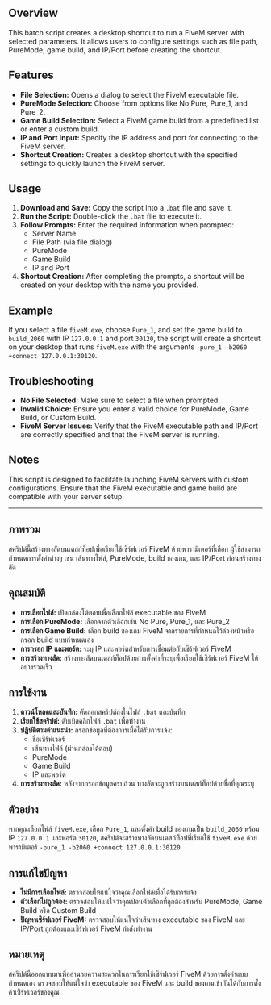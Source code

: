 ## Overview

This batch script creates a desktop shortcut to run a FiveM server with selected parameters. It allows users to configure settings such as file path, PureMode, game build, and IP/Port before creating the shortcut.

## Features

- **File Selection:** Opens a dialog to select the FiveM executable file.
- **PureMode Selection:** Choose from options like No Pure, Pure_1, and Pure_2.
- **Game Build Selection:** Select a FiveM game build from a predefined list or enter a custom build.
- **IP and Port Input:** Specify the IP address and port for connecting to the FiveM server.
- **Shortcut Creation:** Creates a desktop shortcut with the specified settings to quickly launch the FiveM server.

## Usage

1. **Download and Save:** Copy the script into a `.bat` file and save it.
2. **Run the Script:** Double-click the `.bat` file to execute it.
3. **Follow Prompts:** Enter the required information when prompted:
   - Server Name
   - File Path (via file dialog)
   - PureMode
   - Game Build
   - IP and Port
4. **Shortcut Creation:** After completing the prompts, a shortcut will be created on your desktop with the name you provided.

## Example

If you select a file `fiveM.exe`, choose `Pure_1`, and set the game build to `build_2060` with IP `127.0.0.1` and port `30120`, the script will create a shortcut on your desktop that runs `fiveM.exe` with the arguments `-pure_1 -b2060 +connect 127.0.0.1:30120`.

## Troubleshooting

- **No File Selected:** Make sure to select a file when prompted.
- **Invalid Choice:** Ensure you enter a valid choice for PureMode, Game Build, or Custom Build.
- **FiveM Server Issues:** Verify that the FiveM executable path and IP/Port are correctly specified and that the FiveM server is running.

## Notes

This script is designed to facilitate launching FiveM servers with custom configurations. Ensure that the FiveM executable and game build are compatible with your server setup.

---

## ภาพรวม

สคริปต์นี้สร้างทางลัดบนเดสก์ท็อปเพื่อเรียกใช้เซิร์ฟเวอร์ FiveM ด้วยพารามิเตอร์ที่เลือก ผู้ใช้สามารถกำหนดการตั้งค่าต่างๆ เช่น เส้นทางไฟล์, PureMode, build ของเกม, และ IP/Port ก่อนสร้างทางลัด

## คุณสมบัติ

- **การเลือกไฟล์:** เปิดกล่องโต้ตอบเพื่อเลือกไฟล์ executable ของ FiveM
- **การเลือก PureMode:** เลือกจากตัวเลือกเช่น No Pure, Pure_1, และ Pure_2
- **การเลือก Game Build:** เลือก build ของเกม FiveM จากรายการที่กำหนดไว้ล่วงหน้าหรือกรอก build แบบกำหนดเอง
- **การกรอก IP และพอร์ต:** ระบุ IP และพอร์ตสำหรับการเชื่อมต่อกับเซิร์ฟเวอร์ FiveM
- **การสร้างทางลัด:** สร้างทางลัดบนเดสก์ท็อปด้วยการตั้งค่าที่ระบุเพื่อเรียกใช้เซิร์ฟเวอร์ FiveM ได้อย่างรวดเร็ว

## การใช้งาน

1. **ดาวน์โหลดและบันทึก:** คัดลอกสคริปต์ลงในไฟล์ `.bat` และบันทึก
2. **เรียกใช้สคริปต์:** ดับเบิลคลิกไฟล์ `.bat` เพื่อทำงาน
3. **ปฏิบัติตามคำแนะนำ:** กรอกข้อมูลที่ต้องการเมื่อได้รับการแจ้ง:
   - ชื่อเซิร์ฟเวอร์
   - เส้นทางไฟล์ (ผ่านกล่องโต้ตอบ)
   - PureMode
   - Game Build
   - IP และพอร์ต
4. **การสร้างทางลัด:** หลังจากกรอกข้อมูลครบถ้วน ทางลัดจะถูกสร้างบนเดสก์ท็อปด้วยชื่อที่คุณระบุ

## ตัวอย่าง

หากคุณเลือกไฟล์ `fiveM.exe`, เลือก `Pure_1`, และตั้งค่า build ของเกมเป็น `build_2060` พร้อม IP `127.0.0.1` และพอร์ต `30120`, สคริปต์จะสร้างทางลัดบนเดสก์ท็อปที่เรียกใช้ `fiveM.exe` ด้วยพารามิเตอร์ `-pure_1 -b2060 +connect 127.0.0.1:30120`

## การแก้ไขปัญหา

- **ไม่มีการเลือกไฟล์:** ตรวจสอบให้แน่ใจว่าคุณเลือกไฟล์เมื่อได้รับการแจ้ง
- **ตัวเลือกไม่ถูกต้อง:** ตรวจสอบให้แน่ใจว่าคุณป้อนตัวเลือกที่ถูกต้องสำหรับ PureMode, Game Build หรือ Custom Build
- **ปัญหาเซิร์ฟเวอร์ FiveM:** ตรวจสอบให้แน่ใจว่าเส้นทาง executable ของ FiveM และ IP/Port ถูกต้องและเซิร์ฟเวอร์ FiveM กำลังทำงาน

## หมายเหตุ

สคริปต์นี้ออกแบบมาเพื่ออำนวยความสะดวกในการเรียกใช้เซิร์ฟเวอร์ FiveM ด้วยการตั้งค่าแบบกำหนดเอง ตรวจสอบให้แน่ใจว่า executable ของ FiveM และ build ของเกมเข้ากันได้กับการตั้งค่าเซิร์ฟเวอร์ของคุณ
